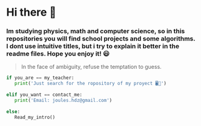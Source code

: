 
# Hi there 👋
### Im studying physics, math and computer science, so in this repositories you will find school projects and some algorithms. I dont use intuitive titles, but i try to explain it better in the readme files. Hope you enjoy it! 😃

> In the face of ambiguity, refuse the temptation to guess.

```python
if you_are == my_teacher:
   print('Just search for the ropository of my proyect 🖥💯')
   
elif you_want == contact_me:
   print('Email: joules.hdz@gmail.com')
   
else:
   Read_my_intro()
```
  
